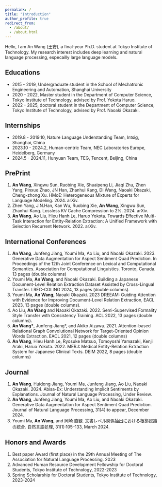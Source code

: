 ```yaml
---
permalink: /
title: "Introduction"
author_profile: true
redirect_from: 
  - /about/
  - /about.html
---
```


Hello, I am An Wang (王安), a final-year Ph.D. student at Tokyo Institute of Technology.
My research interest includes deep learning and natural language processing, especailly large language models.

Educations
------
- 2015 - 2019, Undergraduate student in the School of Mechatronic Engineering and Automation, Shanghai University
- 2020 - 2022, Master student in the Department of Computer Science, Tokyo Institute of Technology, advised by Prof. Yokota Haruo.
- 2022 - 2025, doctoral student in the Department of Computer Science, Tokyo Institute of Technology, advised by Prof. Naoaki Okazaki.

Internships
------
- 2019.8 - 2019.10, Nature Language Understanding Team, Intsig, Shanghai, China
- 2023.10 - 2024.2, Human-centric Team, NEC Laboratories Europe, Heidelberg, Germany
- 2024.5 - 2024.11, Hunyuan Team, TEG, Tencent, Beijing, China

PrePrint
------
1. **An Wang**, Xingwu Sun, Ruobing Xie, Shuaipeng Li, Jiaqi Zhu, Zhen Yang, Pinxue Zhao, JN Han, Zhanhui Kang, Di Wang, Naoaki Okazaki, Cheng-zhong Xu. HMoE: Heterogeneous Mixture of Experts for Language Modeling. 2024. arXiv.
2. Zhen Yang, J.N.Han, Kan Wu, Ruobing Xie, **An Wang**, Xingwu Sun, Zhanhui Kang. Lossless KV Cache Compression to 2%. 2024. arXiv.
3. **An Wang**, Ao Liu, Hieu Hanh Le, Haruo Yokota. Towards Effective Multi-Task Interaction for Entity-Relation Extraction: A Unified Framework with Selection Recurrent Network. 2022. arXiv.

International Conferences
------
1. **An Wang**, Junfeng Jiang, Youmi Ma, Ao Liu, and Naoaki Okazaki. 2023. Generative Data Augmentation for Aspect Sentiment Quad Prediction. In Proceedings of the 12th Joint Conference on Lexical and Computational Semantics. Association for Computational Linguistics. Toronto, Canada. 13 pages (double columns)
2. Youmi Ma, **An Wang**, and Naoaki Okazaki. Building a Japanese Document-Level Relation Extraction Dataset Assisted by Cross-Lingual Transfer. LREC-COLING 2024, 13 pages (double columns).
3. Youmi Ma, **An Wang**, Naoaki Okazaki. 2023 DREEAM: Guiding Attention with Evidence for Improving Document-Level Relation Extraction, EACL 2023, 13 pages (double columns). 
4. Ao Liu, **An Wang** and Naoaki Okazaki. 2022. Semi-Supervised Formality Style Transfer with Consistency Training. ACL 2022, 13 pages (double columns).  
5. **An Wang\***, Junfeng Jiang\*, and Akiko Aizawa. 2021. Attention-based Relational Graph Convolutional Network for Target-Oriented Opinion Words Extraction. EACL 2021, 12 pages (double columns)
6. **An Wang**, Hieu Hanh Le, Ryosuke Matsuo, Tomoyoshi Yamazaki, Kenji Araki, Haruo Yokota. 2022. MERJ: Medical Entity-Relation Extraction System for Japanese Clinical Texts. DEIM 2022, 8 pages (double columns)

Journal
------
1. **An Wang**, Huidong Jiang, Youmi Ma, Junfeng Jiang, Ao Liu, Naoaki Okazaki. 2024. Abisa-Ex: Understanding Implicit Sentiments by Explanations. Journal of Natural Language Processing, Under Review.
2. **An Wang**, Junfeng Jiang, Youmi Ma, Ao Liu, and Naoaki Okazaki. Generative Data Augmentation for Aspect Sentiment Quad Prediction. Journal of Natural Language Processing, 31(4):to appear, December 2024.
3. Youmi Ma, **An Wang**, and 岡崎 直観. 文書レベル関係抽出における根拠認識の統合. 自然言語処理, 31(1):105–133, March 2024.

Honors and Awards
------
1. Best paper Award (first place) in the 29th Annual Meeting of The Association for Natural Language Processing. 2023
2. Advanced Human Resource Development Fellowship for Doctoral Students, Tokyo Institute of Technology, 2022-2023
3. Spring Scholarship for Doctoral Students, Tokyo Institute of Technology, 2023-2024